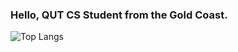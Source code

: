 ### Hello, QUT CS Student from the Gold Coast.


![Top Langs](https://github-readme-stats.vercel.app/api/top-langs/?username=JackDunlop&layout=compact)
